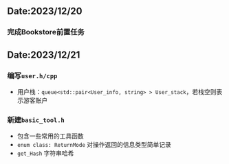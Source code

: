 ## Date:2023/12/20
### 完成Bookstore前置任务

## Date:2023/12/21
###  编写`user.h/cpp`
- 用户栈：`queue<std::pair<User_info, string> > User_stack`，若栈空则表示游客账户
### 新建`basic_tool.h`
- 包含一些常用的工具函数
- `enum class: ReturnMode` 对操作返回的信息类型简单记录
- `get_Hash` 字符串哈希